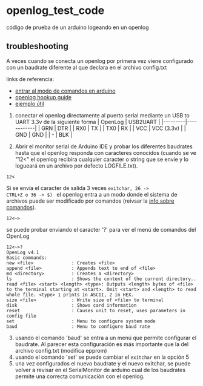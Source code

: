 # openlog_test_code
código de prueba de un arduino logeando en un openlog


## troubleshooting

A veces cuando se conecta un openlog por primera vez viene configurado con un baudrate diferente al que declara en el archivo config.txt

links de referencia:
* [entrar al modo de comandos en arduino](https://github.com/sparkfun/OpenLog/blob/master/firmware/Arduino_Examples/Performance_Testing/CommandPrompt_Power/CommandPrompt_Power.ino)
* [openlog hookup guide](https://learn.sparkfun.com/tutorials/openlog-hookup-guide)
* [ejemplo útil](https://www.hobbyist.co.nz/?q=openlog-serial-datalogger)

1. conectar el openlog directamente al puerto serial mediante un USB to UART 3.3v de la siguiente forma
| OpenLog | USB2UART   |
|---------|------------|
| GRN     | DTR        |
| RX0     | TX         |
| TX0     | RX         |
| VCC     | VCC (3.3v) |
| GND     | GND        |
| -       | BLK        |

2. Abrir el monitor serial de Arduino IDE y probar los diferentes baudrates hasta que el openlog responda con caracteres conocidos (cuando se ve "12<" el openlog recibira cualquier caracter o string que se envíe y lo logueará en un archivo por defecto LOGFILE.txt).

  ```
12<
```
Si se envía el caracter de salida 3 veces <code>exitchar, 26 -> CTRL+Z o 36 -> $) </code> el openlog entra a un modo donde el sistema de archivos puede ser modificado por comandos (reivsar la [info sobre comandos](https://learn.sparkfun.com/tutorials/openlog-hookup-guide/all#command-set)).

  ```
12<~>
```
se puede probar enviando el caracter '?' para ver el menú de comandos del OpenLog

  ```
12<~>?
OpenLog v4.1
Basic commands:
new <file>              : Creates <file>
append <file>           : Appends text to end of <file>
md <directory>          : Creates a <directory>
ls                      : Shows the content of the current directory..
read <file> <start> <length> <type>: Outputs <length> bytes of <file> to the terminal starting at <start>. Omit <start> and <length> to read whole file. <type> 1 prints in ASCII, 2 in HEX.
size <file>             : Write size of <file> to terminal
disk                    : Shows card information
reset                   : Causes unit to reset, uses parameters in config file
set                     : Menu to configure system mode
baud                    : Menu to configure baud rate
```

3. usando el comando 'baud' se entra a un menú que permite configurar el baudrate. Al parecer esta configuración es más importante que la del archivo config.txt (modifica epprom)
4. usando el comando 'set' se puede cambiar el <code>exitchar</code> en la opción 5
5. una vez configurados el nuevo baudrate y el nuevo exitchar, se puede volver a revisar en el SerialMonitor de arduino cual de los baudrates permite una correcta comunicación con el openlog.
